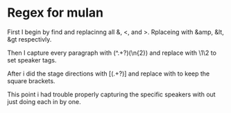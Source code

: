 # Regex for mulan


First I begin by find and replacinng all &, <, and >. Rplaceing with &amp, &lt, &gt respectivly.

Then  I capture every paragraph with (^.+?)(\n{2}) and replace with <sp>\1</sp>\2 to set speaker tags.

After i did the stage directions with \[(.+?)\] and replace with to keep the square brackets.

This point i had trouble properly capturing the specific speakers with out just doing each in by one.




